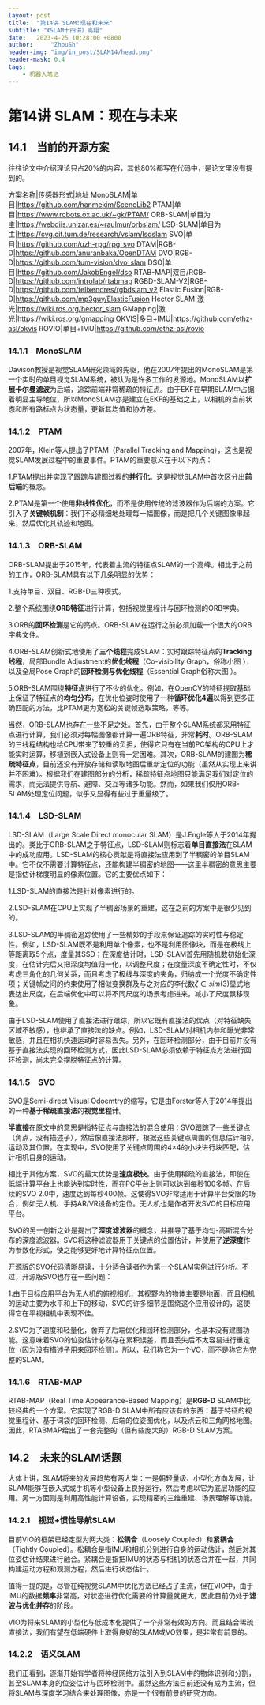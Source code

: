 ```yaml
---
layout: post
title:  "第14讲 SLAM:现在和未来"
subtitle: "《SLAM十四讲》高翔"
date:   2023-4-25 10:28:00 +0800
author:     "ZhouSh"
header-img: "img/in_post/SLAM14/head.png"
header-mask: 0.4
tags:
    - 机器人笔记
---
```

# 第14讲 SLAM：现在与未来

## 14.1　当前的开源方案

往往论文中介绍理论只占20%的内容，其他80%都写在代码中，是论文里没有提到的。

方案名称|传感器形式|地址
MonoSLAM|单目|<https://github.com/hanmekim/SceneLib2>
PTAM|单目|<https://www.robots.ox.ac.uk/~gk/PTAM/>
ORB-SLAM|单目为主|<https://webdiis.unizar.es/~raulmur/orbslam/>
LSD-SLAM|单目为主|<https://cvg.cit.tum.de/research/vslam/lsdslam>
SVO|单目|<https://github.com/uzh-rpg/rpg_svo>
DTAM|RGB-D|<https://github.com/anuranbaka/OpenDTAM>
DVO|RGB-D|<https://github.com/tum-vision/dvo_slam>
DSO|单目|<https://github.com/JakobEngel/dso>
RTAB-MAP|双目/RGB-D|<https://github.com/introlab/rtabmap>
RGBD-SLAM-V2|RGB-D|<https://github.com/felixendres/rgbdslam_v2>
Elastic Fusion|RGB-D|<https://github.com/mp3guy/ElasticFusion>
Hector SLAM|激光|<https://wiki.ros.org/hector_slam>
GMapping|激光|<https://wiki.ros.org/gmapping>
OKVIS|多目+IMU|<https://github.com/ethz-asl/okvis>
ROVIO|单目+IMU|<https://github.com/ethz-asl/rovio>

### 14.1.1　MonoSLAM

Davison教授是视觉SLAM研究领域的先驱，他在2007年提出的MonoSLAM是第一个实时的单目视觉SLAM系统，被认为是许多工作的发源地。MonoSLAM以**扩展卡尔曼滤波**为后端，追踪前端非常稀疏的特征点。由于EKF在早期SLAM中占据着明显主导地位，所以MonoSLAM亦是建立在EKF的基础之上，以相机的当前状态和所有路标点为状态量，更新其均值和协方差。

### 14.1.2　PTAM

2007年，Klein等人提出了PTAM（Parallel Tracking and Mapping），这也是视觉SLAM发展过程中的重要事件。PTAM的重要意义在于以下两点：

1.PTAM提出并实现了跟踪与建图过程的**并行化**。这是视觉SLAM中首次区分出**前后端**的概念。

2.PTAM是第一个使用**非线性优化**，而不是使用传统的滤波器作为后端的方案。它引入了**关键帧机制**：我们不必精细地处理每一幅图像，而是把几个关键图像串起来，然后优化其轨迹和地图。

### 14.1.3　ORB-SLAM

ORB-SLAM提出于2015年，代表着主流的特征点SLAM的一个高峰。相比于之前的工作，ORB-SLAM具有以下几条明显的优势：

1.支持单目、双目、RGB-D三种模式。

2.整个系统围绕**ORB特征**进行计算，包括视觉里程计与回环检测的ORB字典。

3.ORB的**回环检测**是它的亮点。ORB-SLAM在运行之前必须加载一个很大的ORB字典文件。

4.ORB-SLAM创新式地使用了**三个线程**完成SLAM：实时跟踪特征点的**Tracking线程**，局部Bundle Adjustment的**优化线程**（Co-visibility Graph，俗称小图 ），以及全局Pose Graph的**回环检测与优化线程**（Essential Graph俗称大图 ）。

5.ORB-SLAM围绕**特征点**进行了不少的优化。例如，在OpenCV的特征提取基础上保证了特征点的**均匀分布**，在优化位姿时使用了一种**循环优化4遍**以得到更多正确匹配的方法，比PTAM更为宽松的关键帧选取策略，等等。

当然，ORB-SLAM也存在一些不足之处。首先，由于整个SLAM系统都采用特征点进行计算，我们必须对每幅图像都计算一遍ORB特征，非常**耗时**。ORB-SLAM的三线程结构也给CPU带来了较重的负担，使得它只有在当前PC架构的CPU上才能实时运算，移植到嵌入式设备上则有一定困难。其次，ORB-SLAM的建图为**稀疏特征点**，目前还没有开放存储和读取地图后重新定位的功能（虽然从实现上来讲并不困难）。根据我们在建图部分的分析，稀疏特征点地图只能满足我们对定位的需求，而无法提供导航、避障、交互等诸多功能。然而，如果我们仅用ORB-SLAM处理定位问题，似乎又显得有些过于重量级了。

### 14.1.4　LSD-SLAM

LSD-SLAM（Large Scale Direct monocular SLAM）是J.Engle等人于2014年提出的。类比于ORB-SLAM之于特征点，LSD-SLAM则标志着**单目直接法**在SLAM中的成功应用。LSD-SLAM的核心贡献是将直接法应用到了半稠密的单目SLAM中。它不仅不需要计算特征点，还能构建半稠密的地图——这里半稠密的意思主要是指估计梯度明显的像素位置。它的主要优点如下：

1.LSD-SLAM的直接法是针对像素进行的。

2.LSD-SLAM在CPU上实现了半稠密场景的重建，这在之前的方案中是很少见到的。

3.LSD-SLAM的半稠密追踪使用了一些精妙的手段来保证追踪的实时性与稳定性。例如，LSD-SLAM既不是利用单个像素，也不是利用图像块，而是在极线上等距离取5个点，度量其SSD；在深度估计时，LSD-SLAM首先用随机数初始化深度，在估计完后又把深度均值归一化，以调整尺度；在度量深度不确定性时，不仅考虑三角化的几何关系，而且考虑了极线与深度的夹角，归纳成一个光度不确定性项；关键帧之间的约束使用了相似变换群及与之对应的李代数$\zeta\in sim(3)$显式地表达出尺度，在后端优化中可以将不同尺度的场景考虑进来，减小了尺度飘移现象。

由于LSD-SLAM使用了直接法进行跟踪，所以它既有直接法的优点（对特征缺失区域不敏感），也继承了直接法的缺点。例如，LSD-SLAM对相机内参和曝光非常敏感，并且在相机快速运动时容易丢失。另外，在回环检测部分，由于目前并没有基于直接法实现的回环检测方式，因此LSD-SLAM必须依赖于特征点方法进行回环检测，尚未完全摆脱特征点的计算。

### 14.1.5　SVO

SVO是Semi-direct Visual Odoemtry的缩写，它是由Forster等人于2014年提出的一种**基于稀疏直接法**的**视觉里程计**。

**半直接**在原文中的意思是指特征点与直接法的混合使用：SVO跟踪了一些关键点（角点，没有描述子），然后像直接法那样，根据这些关键点周围的信息估计相机运动及其位置。在实现中，SVO使用了关键点周围的4×4的小块进行块匹配，估计相机自身的运动。

相比于其他方案，SVO的最大优势是**速度极快**。由于使用稀疏的直接法，即使在低端计算平台上也能达到实时性，而在PC平台上则可以达到每秒100多帧。在后续的SVO 2.0中，速度达到每秒400帧。这使得SVO非常适用于计算平台受限的场合，例如无人机、手持AR/VR设备的定位。无人机也是作者开发SVO的目标应用平台。

SVO的另一创新之处是提出了**深度滤波器**的概念，并推导了基于均匀-高斯混合分布的深度滤波器。SVO将这种滤波器用于关键点的位置估计，并使用了**逆深度**作为参数化形式，使之能够更好地计算特征点位置。

开源版的SVO代码清晰易读，十分适合读者作为第一个SLAM实例进行分析。不过，开源版SVO也存在一些问题：

1.由于目标应用平台为无人机的俯视相机，其视野内的物体主要是地面，而且相机的运动主要为水平和上下的移动，SVO的许多细节是围绕这个应用设计的，这使得它在平视相机中表现不佳。

2.SVO为了速度和轻量化，舍弃了后端优化和回环检测部分，也基本没有建图功能。这意味着SVO的位姿估计必然存在累积误差，而且丢失后不太容易进行重定位（因为没有描述子用来回环检测）。所以，我们称它为一个VO，而不是称它为完整的SLAM。

### 14.1.6　RTAB-MAP

RTAB-MAP（Real Time Appearance-Based Mapping）是**RGB-D** SLAM中比较经典的一个方案。它实现了RGB-D SLAM中所有应该有的东西：基于特征的视觉里程计、基于词袋的回环检测、后端的位姿图优化，以及点云和三角网格地图。因此，RTABMAP给出了一套完整的（但有些庞大的）RGB-D SLAM方案。

## 14.2　未来的SLAM话题

大体上讲，SLAM将来的发展趋势有两大类：一是朝轻量级、小型化方向发展，让SLAM能够在嵌入式或手机等小型设备上良好运行，然后考虑以它为底层功能的应用。另一方面则是利用高性能计算设备，实现精密的三维重建、场景理解等功能。

### 14.2.1　视觉+惯性导航SLAM

目前VIO的框架已经定型为两大类：**松耦合**（Loosely Coupled）和**紧耦合**（Tightly Coupled）。松耦合是指IMU和相机分别进行自身的运动估计，然后对其位姿估计结果进行融合。紧耦合是指把IMU的状态与相机的状态合并在一起，共同构建运动方程和观测方程，然后进行状态估计。

值得一提的是，尽管在纯视觉SLAM中优化方法已经占了主流，但在VIO中，由于IMU的数据**频率**非常高，对状态进行优化需要的计算量就更大，因此目前仍处于**滤波与优化并存**的阶段。

VIO为将来SLAM的小型化与低成本化提供了一个非常有效的方向。而且结合稀疏直接法，我们有望在低端硬件上取得良好的SLAM或VO效果，是非常有前景的。

### 14.2.2　语义SLAM

我们正看到，逐渐开始有学者将神经网络方法引入到SLAM中的物体识别和分割，甚至SLAM本身的位姿估计与回环检测中。虽然这些方法目前还没有成为主流，但将SLAM与深度学习结合来处理图像，亦是一个很有前景的研究方向。